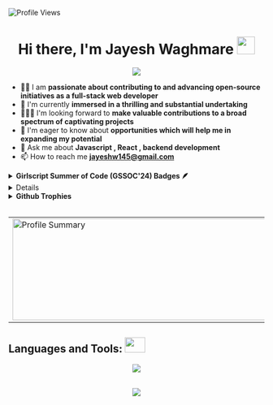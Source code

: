 <p align="left">
    <img src="https://komarev.com/ghpvc/?username=Jayesh-Waghmare&label=Profile%20views&color=0e75b6&style=flat" alt="Profile Views" />
</p>

<h1 align="center"> Hi there, I'm Jayesh Waghmare <img src="https://raw.githubusercontent.com/MartinHeinz/MartinHeinz/master/wave.gif" width="35px"> </h1> 

<p align="center">
  <img src="https://readme-typing-svg.demolab.com/?lines=Passionate+Open+Source+Contributor;Learning+by+Building;Let's+Build+Something+Awesome!&center=true&width=500&height=25">
</p>

- 👩‍💻 I am **passionate about contributing to and advancing open-source initiatives as a full-stack web developer**
- 🔭 I'm currently **immersed in a thrilling and substantial undertaking**
- 🧑‍🤝‍🧑 I'm looking forward to **make valuable contributions to a broad spectrum of captivating projects**
- 🤝 I'm eager to know about **opportunities which will help me in expanding my potential**
- 💬 Ask me about **Javascript , React , backend development**
- 📫 How to reach me **jayeshw145@gmail.com**

<details>
  <summary><b>Girlscript Summer of Code (GSSOC'24) Badges 🪶</b> </summary>
<div style='display:flex; align-items:center; gap: 10;' align='center'><a href="https://gssoc.girlscript.tech/leaderboard">
<img src="https://raw.githubusercontent.com/GSSoC24/Postman-Challenge/main/docs/assets/Postman%20White.png" width="100px" height="100px" />
  <img src="https://raw.githubusercontent.com/GSSoC24/Postman-Challenge/main/docs/assets/1.png" width="100px" height="100px" />
  <img src="https://raw.githubusercontent.com/GSSoC24/Postman-Challenge/main/docs/assets/2.png" width="100px" height="100px" />
  <img src="https://raw.githubusercontent.com/GSSoC24/Postman-Challenge/main/docs/assets/3.png" width="100px" height="100px" />
  <img src="https://raw.githubusercontent.com/GSSoC24/Postman-Challenge/main/docs/assets/4.png" width="100px" height="100px" />
  <img src="https://raw.githubusercontent.com/GSSoC24/Postman-Challenge/main/docs/assets/5.png" width="100px" height="100px" />
</div>
</details>

<details> 
 <summary><b>Hacktoberfest'24 Badges</b></summary>
 
 [![An image of @jayeshwaghmare's Holopin badges, which is a link to view their full Holopin profile](https://holopin.me/jayeshwaghmare)](https://holopin.io/@jayeshwaghmare)

</details>

<details>
  <summary><strong>Github Trophies</strong></summary>
    <p align="left"> <a href="https://github.com/ryo-ma/github-profile-trophy"><img src="https://github-profile-trophy.vercel.app/?username=Jayesh-Waghmare&theme=onedark&title=-PullRequest,-Experience,-Issues,-Stars,-Followers,-Reviews" alt="Jayesh-Waghmare" /></a>    
    </p>
</details>

<br>

<table width="100%" align="center">
<tr>
<td>
  <img height="200em" width="700em" src="http://github-profile-summary-cards.vercel.app/api/cards/profile-details?username=Jayesh-Waghmare&theme=radical" alt="Profile Summary">
</td>
<td>
  <img height="180em" width="500em" src="https://github-readme-stats.vercel.app/api/top-langs/?username=Jayesh-Waghmare&theme=dark&hide_border=true&layout=compact"/>
</td>

</table>

<!-- <table height="200em" width="100%" align="center">
<tr>
<td>
  <img width="450em" src="https://github-readme-stats.vercel.app/api?username=Jayesh-Waghmare&show_icons=true&locale=en&theme=radical" alt="GitHub Stats"/>
</td>
</tr>
<td>
  <a href="https://git.io/streak-stats"><img height="180em" width="750em" src="https://streak-stats.demolab.com?user=Jayesh-Waghmare&theme=dark&hide_border=true" alt="GitHub Streak" /></a>
</td>
</tr>
</table> -->

## Languages and Tools: <img src='https://user-images.githubusercontent.com/74038190/206662607-d9e7591e-bbf9-42f9-9386-29efc927bc16.gif' width="40" height="30px">

<div align="center">
  <img src="https://skillicons.dev/icons?i=cpp,c,js,react,html,css,nodejs,express,tailwind,ts,nextjs,mongodb,mysql,git,github,postman,vscode,vite,windows" /> 
  <br>
</div>
<br>

<p align="center">
  <img src="https://capsule-render.vercel.app/api?type=waving&color=gradient&height=60&section=footer"/>
</p>
